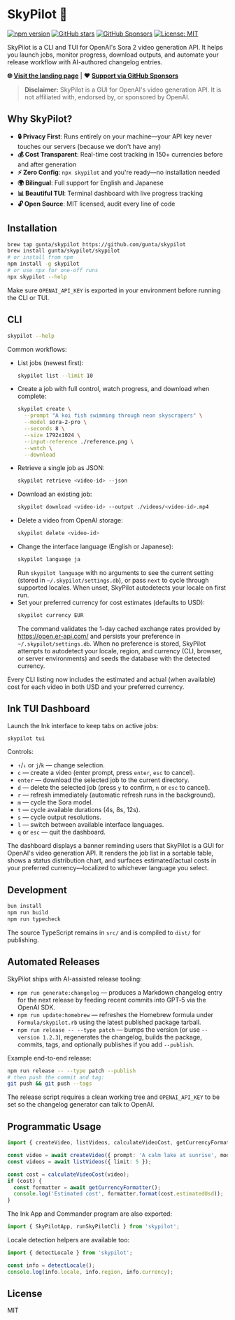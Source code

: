 # SkyPilot 🚁

[![npm version](https://img.shields.io/npm/v/skypilot.svg)](https://www.npmjs.com/package/skypilot)
[![GitHub stars](https://img.shields.io/github/stars/gunta/skypilot?style=social)](https://github.com/gunta/skypilot)
[![GitHub Sponsors](https://img.shields.io/github/sponsors/gunta?style=social)](https://github.com/sponsors/gunta)
[![License: MIT](https://img.shields.io/badge/License-MIT-blue.svg)](LICENSE)

SkyPilot is a CLI and TUI for OpenAI's Sora 2 video generation API. It helps you launch jobs, monitor progress, download outputs, and automate your release workflow with AI-authored changelog entries.

**🌐 [Visit the landing page](https://gunta.github.io/skypilot)** | **❤️ [Support via GitHub Sponsors](https://github.com/sponsors/gunta)**

> **Disclaimer:** SkyPilot is a GUI for OpenAI's video generation API. It is not affiliated with, endorsed by, or sponsored by OpenAI.

## Why SkyPilot?

- **🔒 Privacy First**: Runs entirely on your machine—your API key never touches our servers (because we don't have any)
- **💰 Cost Transparent**: Real-time cost tracking in 150+ currencies before and after generation
- **⚡ Zero Config**: `npx skypilot` and you're ready—no installation needed
- **🌍 Bilingual**: Full support for English and Japanese
- **📊 Beautiful TUI**: Terminal dashboard with live progress tracking
- **🔓 Open Source**: MIT licensed, audit every line of code

## Installation

```bash
brew tap gunta/skypilot https://github.com/gunta/skypilot
brew install gunta/skypilot/skypilot
# or install from npm
npm install -g skypilot
# or use npx for one-off runs
npx skypilot --help
```

Make sure `OPENAI_API_KEY` is exported in your environment before running the CLI or TUI.

## CLI

```bash
skypilot --help
```

Common workflows:

- List jobs (newest first):
  ```bash
  skypilot list --limit 10
  ```
- Create a job with full control, watch progress, and download when complete:
  ```bash
  skypilot create \
    --prompt "A koi fish swimming through neon skyscrapers" \
    --model sora-2-pro \
    --seconds 8 \
    --size 1792x1024 \
    --input-reference ./reference.png \
    --watch \
    --download
  ```
- Retrieve a single job as JSON:
  ```bash
  skypilot retrieve <video-id> --json
  ```
- Download an existing job:
  ```bash
  skypilot download <video-id> --output ./videos/<video-id>.mp4
  ```
- Delete a video from OpenAI storage:
  ```bash
  skypilot delete <video-id>
  ```
- Change the interface language (English or Japanese):
  ```bash
  skypilot language ja
  ```
  Run `skypilot language` with no arguments to see the current setting (stored in `~/.skypilot/settings.db`), or pass `next` to cycle through supported locales. When unset, SkyPilot autodetects your locale on first run.
- Set your preferred currency for cost estimates (defaults to USD):
  ```bash
  skypilot currency EUR
  ```
  The command validates the 1-day cached exchange rates provided by https://open.er-api.com/ and persists your preference in `~/.skypilot/settings.db`. When no preference is stored, SkyPilot attempts to autodetect your locale, region, and currency (CLI, browser, or server environments) and seeds the database with the detected currency.

Every CLI listing now includes the estimated and actual (when available) cost for each video in both USD and your preferred currency.

## Ink TUI Dashboard

Launch the Ink interface to keep tabs on active jobs:

```bash
skypilot tui
```

Controls:

- `↑`/`↓` or `j`/`k` — change selection.
- `c` — create a video (enter prompt, press `enter`, `esc` to cancel).
- `enter` — download the selected job to the current directory.
- `d` — delete the selected job (press `y` to confirm, `n` or `esc` to cancel).
- `r` — refresh immediately (automatic refresh runs in the background).
- `m` — cycle the Sora model.
- `t` — cycle available durations (4s, 8s, 12s).
- `s` — cycle output resolutions.
- `l` — switch between available interface languages.
- `q` or `esc` — quit the dashboard.

The dashboard displays a banner reminding users that SkyPilot is a GUI for OpenAI's video generation API. It renders the job list in a sortable table, shows a status distribution chart, and surfaces estimated/actual costs in your preferred currency—localized to whichever language you select.

## Development

```bash
bun install
npm run build
npm run typecheck
```

The source TypeScript remains in `src/` and is compiled to `dist/` for publishing.

## Automated Releases

SkyPilot ships with AI-assisted release tooling:

- `npm run generate:changelog` — produces a Markdown changelog entry for the next release by feeding recent commits into GPT‑5 via the OpenAI SDK.
- `npm run update:homebrew` — refreshes the Homebrew formula under `Formula/skypilot.rb` using the latest published package tarball.
- `npm run release -- --type patch` — bumps the version (or use `--version 1.2.3`), regenerates the changelog, builds the package, commits, tags, and optionally publishes if you add `--publish`.

Example end-to-end release:

```bash
npm run release -- --type patch --publish
# then push the commit and tag:
git push && git push --tags
```

The release script requires a clean working tree and `OPENAI_API_KEY` to be set so the changelog generator can talk to OpenAI.

## Programmatic Usage

```ts
import { createVideo, listVideos, calculateVideoCost, getCurrencyFormatter } from 'skypilot';

const video = await createVideo({ prompt: 'A calm lake at sunrise', model: 'sora-2' });
const videos = await listVideos({ limit: 5 });

const cost = calculateVideoCost(video);
if (cost) {
  const formatter = await getCurrencyFormatter();
  console.log('Estimated cost', formatter.format(cost.estimatedUsd));
}
```

The Ink App and Commander program are also exported:

```ts
import { SkyPilotApp, runSkyPilotCli } from 'skypilot';
```

Locale detection helpers are available too:

```ts
import { detectLocale } from 'skypilot';

const info = detectLocale();
console.log(info.locale, info.region, info.currency);
```

## License

MIT
